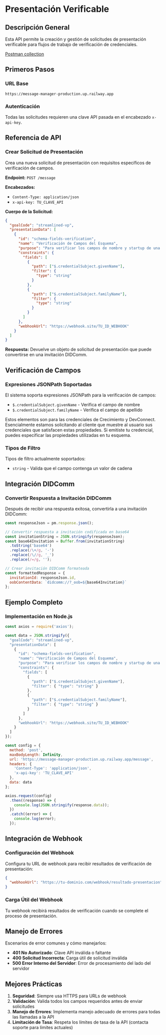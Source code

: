 # Presentación Verificable

## Descripción General

Esta API permite la creación y gestión de solicitudes de presentación verificable para flujos de trabajo de verificación de credenciales.

[Postman collection](https://www.postman.com/bold-meteor-943453/workspace/autopen-admin-api/collection/32694298-d373e9a7-9e55-438b-bd72-41ab245ac480?action=share&source=copy-link&creator=32694298)

## Primeros Pasos

### URL Base
```
https://message-manager-production.up.railway.app
```

### Autenticación
Todas las solicitudes requieren una clave API pasada en el encabezado `x-api-key`.

## Referencia de API

### Crear Solicitud de Presentación

Crea una nueva solicitud de presentación con requisitos específicos de verificación de campos.

**Endpoint:** `POST /message`

**Encabezados:**
- `Content-Type: application/json`
- `x-api-key: TU_CLAVE_API`

**Cuerpo de la Solicitud:**

```json
{
  "goalCode": "streamlined-vp",
  "presentationData": [
    {
      "id": "schema-fields-verification",
      "name": "Verificación de Campos del Esquema",
      "purpose": "Para verificar los campos de nombre y startup de una credencial.",
      "constraints": {
        "fields": [
          {
            "path": ["$.credentialSubject.givenName"],
            "filter": {
              "type": "string"
            }
          },
          {
            "path": ["$.credentialSubject.familyName"],
            "filter": {
              "type": "string"
            }
          }
        ]
      },
      "webhookUrl": "https://webhook.site/TU_ID_WEBHOOK"
    }
  ]
}
```

**Respuesta:**
Devuelve un objeto de solicitud de presentación que puede convertirse en una invitación DIDComm.

## Verificación de Campos

### Expresiones JSONPath Soportadas

El sistema soporta expresiones JSONPath para la verificación de campos:

- `$.credentialSubject.givenName` - Verifica el campo de nombre
- `$.credentialSubject.familyName` - Verifica el campo de apellido

Estos elementos son para las credenciales de Crecimiento y DevConnect. Esencialmente estamos solicitando al cliente que muestre al usuario sus credenciales que satisfacen estas propiedades. Si emitiste tu credencial, puedes especificar las propiedades utilizadas en tu esquema.

### Tipos de Filtro

Tipos de filtro actualmente soportados:
- `string` - Valida que el campo contenga un valor de cadena

## Integración DIDComm

### Convertir Respuesta a Invitación DIDComm

Después de recibir una respuesta exitosa, convertirla a una invitación DIDComm:

```javascript
const responseJson = pm.response.json();

// Convertir respuesta a invitación codificada en base64
const invitationString = JSON.stringify(responseJson);
const base64Invitation = Buffer.from(invitationString)
  .toString('base64')
  .replace(/\+/g, '-')
  .replace(/\//g, '_')
  .replace(/=/g, '');

// Crear invitación DIDComm formateada
const formattedResponse = {
  invitationId: responseJson.id,
  oobContentData: `didcomm://?_oob=${base64Invitation}`
};
```

## Ejemplo Completo

### Implementación en Node.js

```javascript
const axios = require('axios');

const data = JSON.stringify({
  "goalCode": "streamlined-vp",
  "presentationData": [
    {
      "id": "schema-fields-verification",
      "name": "Verificación de Campos del Esquema",
      "purpose": "Para verificar los campos de nombre y startup de una credencial.",
      "constraints": {
        "fields": [
          {
            "path": ["$.credentialSubject.givenName"],
            "filter": { "type": "string" }
          },
          {
            "path": ["$.credentialSubject.familyName"],
            "filter": { "type": "string" }
          }
        ]
      },
      "webhookUrl": "https://webhook.site/TU_ID_WEBHOOK"
    }
  ]
});

const config = {
  method: 'post',
  maxBodyLength: Infinity,
  url: 'https://message-manager-production.up.railway.app/message',
  headers: { 
    'Content-Type': 'application/json', 
    'x-api-key': 'TU_CLAVE_API'
  },
  data: data
};

axios.request(config)
  .then((response) => {
    console.log(JSON.stringify(response.data));
  })
  .catch((error) => {
    console.log(error);
  });
```

## Integración de Webhook

### Configuración del Webhook

Configura tu URL de webhook para recibir resultados de verificación de presentación:

```json
{
  "webhookUrl": "https://tu-dominio.com/webhook/resultado-presentacion"
}
```

### Carga Útil del Webhook

Tu webhook recibirá resultados de verificación cuando se complete el proceso de presentación.

## Manejo de Errores

Escenarios de error comunes y cómo manejarlos:

- **401 No Autorizado**: Clave API inválida o faltante
- **400 Solicitud Incorrecta**: Carga útil de solicitud inválida
- **500 Error Interno del Servidor**: Error de procesamiento del lado del servidor

## Mejores Prácticas

1. **Seguridad**: Siempre usa HTTPS para URLs de webhook
2. **Validación**: Valida todos los campos requeridos antes de enviar solicitudes
3. **Manejo de Errores**: Implementa manejo adecuado de errores para todas las llamadas a la API
4. **Limitación de Tasa**: Respeta los límites de tasa de la API (contacta soporte para límites actuales)